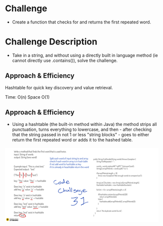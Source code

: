 # Challenge 
- Create a function that checks for and returns the first repeated word.

# Challenge Description
- Take in a string, and without using a directly built in language method (ie cannot directly use .contains()), solve the challenge.

## Approach & Efficiency

Hashtable for quick key discovery and value retrieval.

Time: O(n)
Space O(1)


## Approach & Efficiency
- Using a hashtable (the built-in method within Java) the method strips all punctuation, turns everything to lowercase, and then - after checking that the string passed in not 1 or less "string blocks" - goes to either return the first repeated word or adds it to the hashed table.

#### ![Today's Whiteboard](https://github.com/PVOBrien/data-structures-and-algorithms/blob/master/java-code-challenges/src/main/resources/codeChallenge31wb.png?raw=true)

